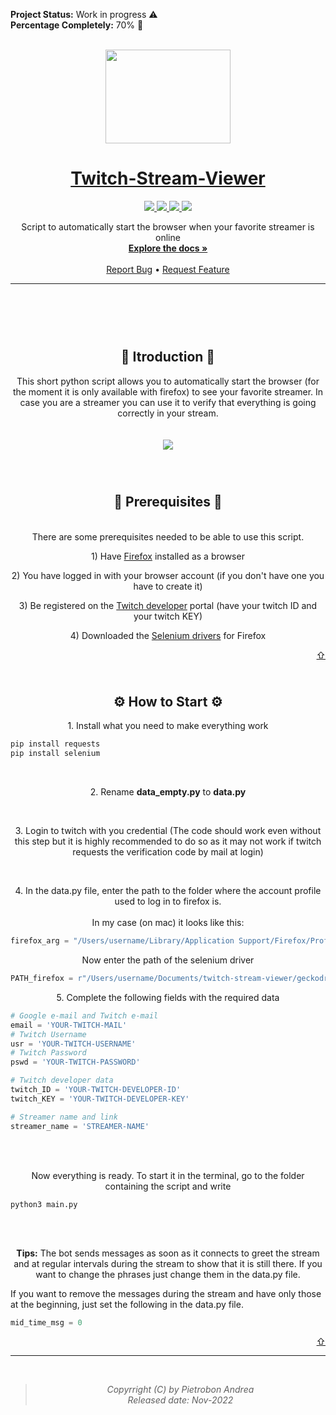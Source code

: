 <div id="top"></div>

<!-- Working ✅ Work in progress ⚠️ ~~Deprecate~~ ⛔️ -->
**Project Status:** Work in progress ⚠️
<br/>
**Percentage Completely:** 70% 🔋
<br/>
<br/>

<p align="center">
  <img src="https://www.freepnglogos.com/uploads/twitch-tv-user-logos-4.png" width="200" height="150">
</p>

<h1 align="center">
    <a href="https://github.com/Piero24/twitch-stream-viewer">Twitch-Stream-Viewer</a>
</h1>
<p align="center">
	<!-- BADGE -->
  <a href="https://github.com/Piero24/twitch-stream-viewer/commits/master">
    <img src="https://img.shields.io/github/last-commit/piero24/twitch-stream-viewer">
  </a>
  <a href="https://github.com/Piero24/twitch-stream-viewer">
    <img src="https://img.shields.io/badge/Maintained-yes-green.svg">
  </a>
  <!--<a href="https://github.com/Piero24/twitch-stream-viewer">
    <img src="https://img.shields.io/badge/Maintained%3F-no-red.svg">
  </a> -->
  <a href="https://github.com/Piero24/twitch-stream-viewer/issues">
    <img src="https://img.shields.io/github/issues/piero24/twitch-stream-viewer">
  </a>
  <a href="https://github.com/Piero24/twitch-stream-viewer/blob/master/LICENSE">
    <img src="https://img.shields.io/github/license/piero24/twitch-stream-viewer">
  </a>
</p>
<p align="center">
  Script to automatically start the browser when your favorite streamer is online
  <br/>
  <a href="#documentation"><strong>Explore the docs »</strong></a>
  <br/>
  <br/>
  <a href="https://github.com/Piero24/twitch-stream-viewer/issues">Report Bug</a>
   •
  <a href="https://github.com/Piero24/twitch-stream-viewer/issues">Request Feature</a>
</p>


---



<h2 id="itroduction" align="center"><br/><br/><br/>📔  Itroduction  📔</h2>
          
<p align="center">
  This short python script allows you to automatically start the browser (for the moment it is only available with firefox) to see your favorite streamer. In case you are a streamer you can use it to verify that everything is going correctly in your stream.
  <br/>
  <br/>
  <br/>
  <img src="https://vanschneider.com/blog/content/images/wp-content/uploads/2019/09/02a_Ultimate_Logo.gif">
  <br/>
  <br/>
</p>



<h2 id="prerequisites" align="center"><br/>🧰  Prerequisites  🧰</h2>

<p align="center">
  <br/>
  There are some prerequisites needed to be able to use this script.
  <p align="center">
  1) Have <a href="https://www.mozilla.org/en-US/firefox/new/">Firefox</a> installed as a browser
  </p>
  <p align="center">
  2) You have logged in with your browser account (if you don't have one you have to create it)
  </p>
  <p align="center">
  3) Be registered on the <a href="https://dev.twitch.tv">Twitch developer</a> portal (have your twitch ID and your twitch KEY)
  </p>
  <p align="center">
  4) Downloaded the <a href="https://github.com/mozilla/geckodriver/releases">Selenium drivers</a> for Firefox
  </p>
</p>
  
<p align="right"><a href="#top">⇧</a></p>



<h2 id="how-to-start" align="center"><br/>⚙️  How to Start  ⚙️</h2>

<p align="center"> 
  1. Install what you need to make everything work

  ```sh
  pip install requests
  pip install selenium
  ```
</p>
<br/>
<p align="center">
  2. Rename <b>data_empty.py</b> to <b>data.py</b>
</p>
<br/>
<p align="center">
  3. Login to twitch with you credential (The code should work even without this step but it is highly recommended to do so as it may not work if twitch requests the verification code by mail at login)
</p>
<br/>
<p align="center">
  4. In the data.py file, enter the path to the folder where the account profile used to log in to firefox is.
  <br/><br/>
  In my case (on mac) it looks like this:

  ```python
  firefox_arg = "/Users/username/Library/Application Support/Firefox/Profiles/axglk2qpm.default-release"
  ```
  <p align="center">Now enter the path of the selenium driver</p>

  ```python
  PATH_firefox = r"/Users/username/Documents/twitch-stream-viewer/geckodriver"
  ```

</p>
<p align="center">
  5. Complete the following fields with the required data
  
  ```python
  # Google e-mail and Twitch e-mail
  email = 'YOUR-TWITCH-MAIL'
  # Twitch Username
  usr = 'YOUR-TWITCH-USERNAME'
  # Twitch Password
  pswd = 'YOUR-TWITCH-PASSWORD'

  # Twitch developer data
  twitch_ID = 'YOUR-TWITCH-DEVELOPER-ID'
  twitch_KEY = 'YOUR-TWITCH-DEVELOPER-KEY'

  # Streamer name and link
  streamer_name = 'STREAMER-NAME'
  ```
</p>
<br/><br/>
<p align="center">
  Now everything is ready. To start it in the terminal, go to the folder containing the script and write
  
  ```ssh
  python3 main.py
  ```
</p>

<br/><br/>
<p align="center">
  <b>Tips:</b>
  The bot sends messages as soon as it connects to greet the stream and at regular intervals during the stream to show that it is still there. If you want to change the phrases just change them in the data.py file.
  
  If you want to remove the messages during the stream and have only those at the beginning, just set the following in the data.py file.
  
  ```python
  mid_time_msg = 0
  ```
</p>

<p align="right"><a href="#top">⇧</a></p>

---
<br/>

> *<p align="center"> Copyrright (C) by Pietrobon Andrea <br/> Released date: Nov-2022*
